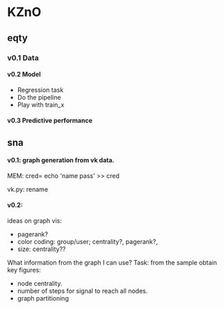 # KZnO

## eqty 
### v0.1 Data 
#### v0.2 Model
* Regression task  
* Do the pipeline
* Play with train_x

#### v0.3 Predictive performance

## sna
#### v0.1: graph generation from vk data.
MEM: 
cred= echo 'name pass' >> cred

vk.py: rename 	
#### v0.2: 
ideas on graph vis:
* pagerank?
* color coding: group/user; centrality?, pagerank?, 
* size: centrality??

What information from the graph I can use?
Task: from the sample obtain key figures:
* node centrality.
* number of steps for signal to reach all nodes.
* graph partitioning 
